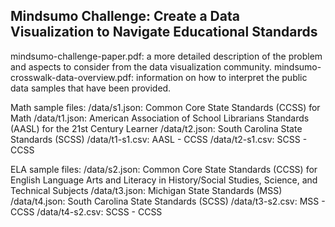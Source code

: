 
## Mindsumo Challenge: Create a Data Visualization to Navigate Educational Standards

mindsumo-challenge-paper.pdf: a more detailed description of the problem and aspects to consider from the data visualization community.
mindsumo-crosswalk-data-overview.pdf: information on how to interpret the public data samples that have been provided.

Math sample files:
/data/s1.json: Common Core State Standards (CCSS) for Math 
/data/t1.json: American Association of School Librarians Standards (AASL) for the 21st Century Learner
/data/t2.json: South Carolina State Standards (SCSS)
/data/t1-s1.csv: AASL - CCSS
/data/t2-s1.csv: SCSS - CCSS

ELA sample files:
/data/s2.json: Common Core State Standards (CCSS) for English Language Arts and Literacy in History/Social Studies, Science, and Technical Subjects
/data/t3.json: Michigan State Standards (MSS)
/data/t4.json: South Carolina State Standards (SCSS)
/data/t3-s2.csv: MSS - CCSS
/data/t4-s2.csv: SCSS - CCSS